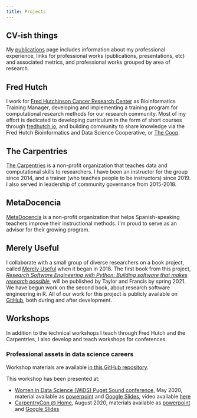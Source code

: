 ```yaml
---
title: Projects
---
```


## CV-ish things

My [publications](/publications/) page includes information about my professional experience,
links for professional works (publications, presentations, etc) and associated metrics,
and professional works grouped by area of research.

## Fred Hutch

I work for [Fred Hutchinson Cancer Research Center](https://fredhutch.org)
as Bioinformatics Training Manager,
developing and implementing a training program for computational research methods
for our research community.
Most of my effort is dedicated to developing curriculum in the form of
short courses through [fredhutch.io](http://www.fredhutch.io),
and building community to share knowledge via the
Fred Hutch Bioinformatics and Data Science Cooperative,
or [The Coop](http://thecoop.fredhutch.org).

## The Carpentries

[The Carpentries](https://carpentries.org) is a non-profit organization
that teaches data and computational skills to researchers.
I have been an instructor for the group since 2014,
and a trainer (who teaches people to be instructors)
since 2019.
I also served in leadership of community governance from 2015-2018.

## MetaDocencia

[MetaDocencia](https://metadocencia.netlify.app) is a non-profit organization
that helps Spanish-speaking teachers improve their instructional methods.
I'm proud to serve as an advisor for their growing program.

## Merely Useful

I collaborate with a small group of diverse researchers on a book project,
called [Merely Useful](https://merely-useful.github.io) when it began in 2018.
The first book from this project,
[*Research Software Engineering with Python: Building software that makes research possible*](https://merely-useful.github.io/py-rse/index.html),
will be published by Taylor and Francis by spring 2021.
We have begun work on the second book,
about research software engineering in R.
All of our work for this project is publicly available on [GitHub](https://github.com/merely-useful/),
both during and after development.

## Workshops

In addition to the technical workshops I teach through Fred Hutch and the Carpentries,
I also develop and teach workshops for conferences. 

### Professional assets in data science careers

Workshop materials are available [in this GitHub repository](https://github.com/k8hertweck/professional_assets_data_science).

This workshop has been presented at:
- [Women in Data Science (WiDS) Puget Sound conference](https://www.widspugetsound.org), May 2020, material available as [powerpoint](slides/professional-assets-data-scienceWIDS2020.pdf) and [Google Slides](https://docs.google.com/presentation/d/1Atp76i_4-Qa755moKgdZDTuhtDhbBNokEqnnuNgObPw/edit?usp=sharing), video available [here](https://datacircles.org/blog-1/conference-video-kate-hertweck-phd-workshop-more-than-code-professional-assets-in-data-science-careers)
- [CarpentryCon @ Home](https://2020.carpentrycon.org), August 2020, materials available as [powerpoint](slides/professional-assets-data-scienceCCHome2020.pdf) and [Google Slides](https://docs.google.com/presentation/d/1Iso5pdK_PaMRnPzWhlFoPAz5dI6JWQxrGHPMYyTzsTU/edit?usp=sharing)

